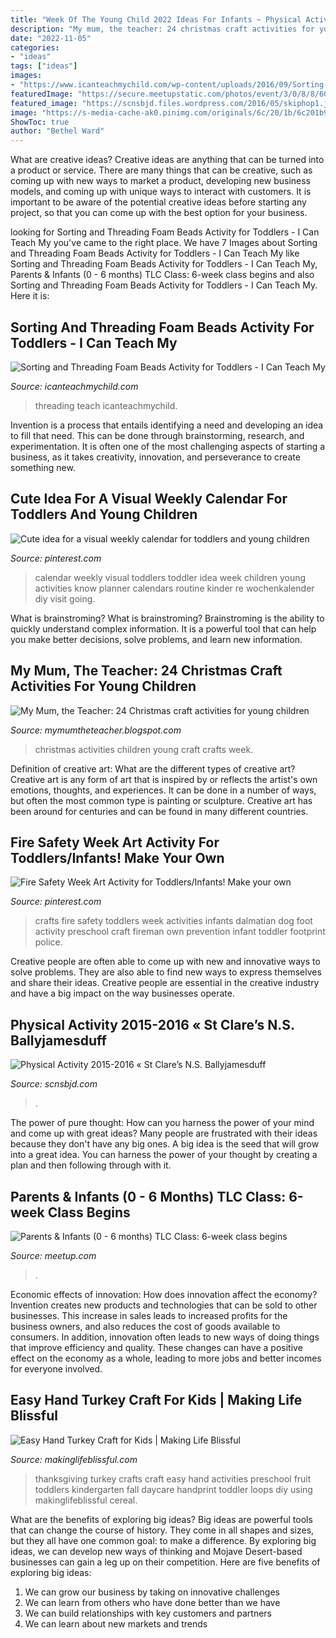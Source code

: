 ```yaml
---
title: "Week Of The Young Child 2022 Ideas For Infants ~ Physical Activity 2015-2016 « St Clare’s N.s. Ballyjamesduff"
description: "My mum, the teacher: 24 christmas craft activities for young children"
date: "2022-11-05"
categories:
- "ideas"
tags: ["ideas"]
images:
- "https://www.icanteachmychild.com/wp-content/uploads/2016/09/Sorting-and-Threading-Foam-Beads.jpg"
featuredImage: "https://secure.meetupstatic.com/photos/event/3/0/8/8/600_468192424.jpeg"
featured_image: "https://scnsbjd.files.wordpress.com/2016/05/skiphop1.jpg"
image: "https://s-media-cache-ak0.pinimg.com/originals/6c/20/1b/6c201b9fcf65ff2f501d6c2f31c237cf.jpg"
ShowToc: true
author: "Bethel Ward"
---
```



What are creative ideas?
Creative ideas are anything that can be turned into a product or service. There are many things that can be creative, such as coming up with new ways to market a product, developing new business models, and coming up with unique ways to interact with customers. It is important to be aware of the potential creative ideas before starting any project, so that you can come up with the best option for your business.

	

		
looking for Sorting and Threading Foam Beads Activity for Toddlers - I Can Teach My you've came to the right place. We have 7 Images about Sorting and Threading Foam Beads Activity for Toddlers - I Can Teach My like Sorting and Threading Foam Beads Activity for Toddlers - I Can Teach My, Parents &amp; Infants (0 - 6 months) TLC Class: 6-week class begins and also Sorting and Threading Foam Beads Activity for Toddlers - I Can Teach My. Here it is:
		
    
## Sorting And Threading Foam Beads Activity For Toddlers - I Can Teach My

<img loading=lazy src="https://www.icanteachmychild.com/wp-content/uploads/2016/09/Sorting-and-Threading-Foam-Beads.jpg" onerror="this.onerror=null;this.src='https://tse2.mm.bing.net/th?id=OIP.GG-EmdzGaGpAFiXLU18UCQHaLH&amp;pid=15.1';" alt="Sorting and Threading Foam Beads Activity for Toddlers - I Can Teach My">

_Source: icanteachmychild.com_

>threading teach icanteachmychild. 

	

Invention is a process that entails identifying a need and developing an idea to fill that need. This can be done through brainstorming, research, and experimentation. It is often one of the most challenging aspects of starting a business, as it takes creativity, innovation, and perseverance to create something new.

    
## Cute Idea For A Visual Weekly Calendar For Toddlers And Young Children

<img loading=lazy src="https://s-media-cache-ak0.pinimg.com/originals/60/61/af/6061afae9094e9e62ead59505f39cb8b.jpg" onerror="this.onerror=null;this.src='https://tse4.mm.bing.net/th?id=OIP.o_vQgv-ArGNU_POgi7edQQHaFj&amp;pid=15.1';" alt="Cute idea for a visual weekly calendar for toddlers and young children">

_Source: pinterest.com_

>calendar weekly visual toddlers toddler idea week children young activities know planner calendars routine kinder re wochenkalender diy visit going. 

	

What is brainstroming?
What is brainstroming? Brainstroming is the ability to quickly understand complex information. It is a powerful tool that can help you make better decisions, solve problems, and learn new information.

    
## My Mum, The Teacher: 24 Christmas Craft Activities For Young Children

<img loading=lazy src="http://4.bp.blogspot.com/-NEMuYM95u40/VHMPXH6T1XI/AAAAAAAAAX0/sWlsKSL1_Mo/s1600/gingerbreadmen-printable.jpg" onerror="this.onerror=null;this.src='https://tse2.mm.bing.net/th?id=OIP.MFU7Wf9wuW8W1DVkLzgvigHaJ6&amp;pid=15.1';" alt="My Mum, the Teacher: 24 Christmas craft activities for young children">

_Source: mymumtheteacher.blogspot.com_

>christmas activities children young craft crafts week. 

	

Definition of creative art: What are the different types of creative art?
Creative art is any form of art that is inspired by or reflects the artist's own emotions, thoughts, and experiences. It can be done in a number of ways, but often the most common type is painting or sculpture. Creative art has been around for centuries and can be found in many different countries.

    
## Fire Safety Week Art Activity For Toddlers/Infants! Make Your Own

<img loading=lazy src="https://s-media-cache-ak0.pinimg.com/originals/6c/20/1b/6c201b9fcf65ff2f501d6c2f31c237cf.jpg" onerror="this.onerror=null;this.src='https://tse4.mm.bing.net/th?id=OIP.OWOCjsSk6TnGUymTcxqZVQHaNG&amp;pid=15.1';" alt="Fire Safety Week Art Activity for Toddlers/Infants! Make your own">

_Source: pinterest.com_

>crafts fire safety toddlers week activities infants dalmatian dog foot activity preschool craft fireman own prevention infant toddler footprint police. 

	

Creative people are often able to come up with new and innovative ways to solve problems. They are also able to find new ways to express themselves and share their ideas. Creative people are essential in the creative industry and have a big impact on the way businesses operate.

    
## Physical Activity 2015-2016 « St Clare’s N.S. Ballyjamesduff

<img loading=lazy src="https://scnsbjd.files.wordpress.com/2016/05/skiphop1.jpg" onerror="this.onerror=null;this.src='https://tse2.mm.bing.net/th?id=OIP.3tbKuh1mlrYXXobMdoVqnQHaFj&amp;pid=15.1';" alt="Physical Activity 2015-2016 « St Clare’s N.S. Ballyjamesduff">

_Source: scnsbjd.com_

>. 

	

The power of pure thought: How can you harness the power of your mind and come up with great ideas?
Many people are frustrated with their ideas because they don't have any big ones. A big idea is the seed that will grow into a great idea. You can harness the power of your thought by creating a plan and then following through with it.

    
## Parents &amp; Infants (0 - 6 Months) TLC Class: 6-week Class Begins

<img loading=lazy src="https://secure.meetupstatic.com/photos/event/3/0/8/8/600_468192424.jpeg" onerror="this.onerror=null;this.src='https://tse3.mm.bing.net/th?id=OIP.mxLRfkAw1kGuknAo4kQ31QHaFj&amp;pid=15.1';" alt="Parents &amp; Infants (0 - 6 months) TLC Class: 6-week class begins">

_Source: meetup.com_

>. 

	

Economic effects of innovation: How does innovation affect the economy?
Invention creates new products and technologies that can be sold to other businesses. This increase in sales leads to increased profits for the business owners, and also reduces the cost of goods available to consumers. In addition, innovation often leads to new ways of doing things that improve efficiency and quality. These changes can have a positive effect on the economy as a whole, leading to more jobs and better incomes for everyone involved.

    
## Easy Hand Turkey Craft For Kids | Making Life Blissful

<img loading=lazy src="https://1.bp.blogspot.com/-q1NlDkiRj2E/Vh61tRBUr0I/AAAAAAAAF5k/sjhTFe6O0rg/s1600/easy-turkey-craft-for-kids%2B600x900.jpg" onerror="this.onerror=null;this.src='https://tse4.mm.bing.net/th?id=OIP.JUwwYDna_qXdFl6sbByE4QHaLH&amp;pid=15.1';" alt="Easy Hand Turkey Craft for Kids | Making Life Blissful">

_Source: makinglifeblissful.com_

>thanksgiving turkey crafts craft easy hand activities preschool fruit toddlers kindergarten fall daycare handprint toddler loops diy using makinglifeblissful cereal. 

	

What are the benefits of exploring big ideas?
Big ideas are powerful tools that can change the course of history. They come in all shapes and sizes, but they all have one common goal: to make a difference. By exploring big ideas, we can develop new ways of thinking and Mojave Desert-based businesses can gain a leg up on their competition. Here are five benefits of exploring big ideas: 
1. We can grow our business by taking on innovative challenges
2. We can learn from others who have done better than we have
3. We can build relationships with key customers and partners
4. We can learn about new markets and trends


